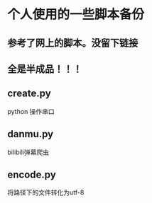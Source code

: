 # 个人使用的一些脚本备份
## 参考了网上的脚本。没留下链接 
## 全是半成品！！！

## create.py
python 操作串口


## danmu.py
bilibili弹幕爬虫

## encode.py
将路径下的文件转化为utf-8



